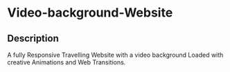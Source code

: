# Video-background-Website

<h2> Description </h2>
A fully Responsive Travelling Website with a video background Loaded with creative Animations and Web Transitions.

